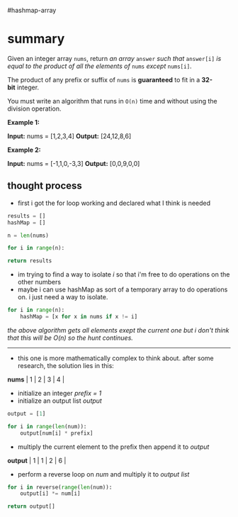 #hashmap-array 
# summary

Given an integer array `nums`, return _an array_ `answer` _such that_ `answer[i]` _is equal to the product of all the elements of_ `nums` _except_ `nums[i]`.

The product of any prefix or suffix of `nums` is **guaranteed** to fit in a **32-bit** integer.

You must write an algorithm that runs in `O(n)` time and without using the division operation.

**Example 1:**

**Input:** nums = [1,2,3,4]
**Output:** [24,12,8,6]

**Example 2:**

**Input:** nums = [-1,1,0,-3,3]
**Output:** [0,0,9,0,0]

## thought process

- first i got the for loop working and declared what I think is needed
```python
results = []
hashMap = []

n = len(nums)

for i in range(n):

return results
```

- im trying to find a way to isolate *i* so that i'm free to do operations on the other numbers
- maybe i can use hashMap as sort of a temporary array to do operations on. i just need a way to isolate.

```python
for i in range(n):
	hashMap = [x for x in nums if x != i]
```
*the above algorithm gets all elements exept the current one but i don't think that this will be O(n) so the hunt continues.*

---

- this one is more mathematically complex to think about. after some research, the solution lies in this:

**nums**
| 1 | 2 | 3 | 4 |

- initialize an integer *prefix = 1*
- initialize an output list *output*

```python
output = [1]

for i in range(len(num)):
	output[num[i] * prefix]
```

- multiply the current element to the prefix then append it to *output*

**output**
| 1 | 1 | 2 | 6 |

- perform a reverse loop on *num* and multiply it to *output list*

```python
for i in reverse(range(len(num)):
	output[i] *= num[i]

return output[]
```